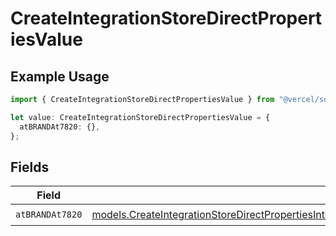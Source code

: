 # CreateIntegrationStoreDirectPropertiesValue

## Example Usage

```typescript
import { CreateIntegrationStoreDirectPropertiesValue } from "@vercel/sdk/models/createintegrationstoredirectop.js";

let value: CreateIntegrationStoreDirectPropertiesValue = {
  atBRANDAt7820: {},
};
```

## Fields

| Field                                                                                                                                                                                                                                                      | Type                                                                                                                                                                                                                                                       | Required                                                                                                                                                                                                                                                   | Description                                                                                                                                                                                                                                                |
| ---------------------------------------------------------------------------------------------------------------------------------------------------------------------------------------------------------------------------------------------------------- | ---------------------------------------------------------------------------------------------------------------------------------------------------------------------------------------------------------------------------------------------------------- | ---------------------------------------------------------------------------------------------------------------------------------------------------------------------------------------------------------------------------------------------------------- | ---------------------------------------------------------------------------------------------------------------------------------------------------------------------------------------------------------------------------------------------------------- |
| `atBRANDAt7820`                                                                                                                                                                                                                                            | [models.CreateIntegrationStoreDirectPropertiesIntegrationsResponse200ApplicationJSONResponseBodyStoreProductAtBRANDAt7820](../models/createintegrationstoredirectpropertiesintegrationsresponse200applicationjsonresponsebodystoreproductatbrandat7820.md) | :heavy_check_mark:                                                                                                                                                                                                                                         | N/A                                                                                                                                                                                                                                                        |